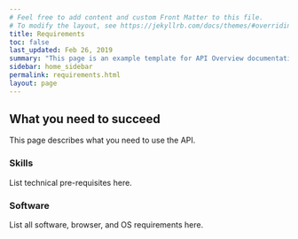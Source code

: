 ```yaml
---
# Feel free to add content and custom Front Matter to this file.
# To modify the layout, see https://jekyllrb.com/docs/themes/#overriding-theme-defaults
title: Requirements
toc: false
last_updated: Feb 26, 2019
summary: "This page is an example template for API Overview documentation."
sidebar: home_sidebar
permalink: requirements.html
layout: page
---
```


## What you need to succeed 

This page describes what you need to use the API. 

### Skills

List technical pre-requisites here.

### Software

List all software, browser, and OS requirements here.




